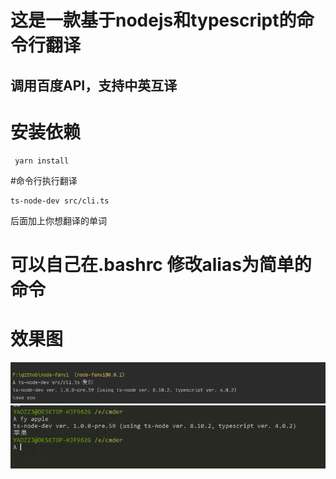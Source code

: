 # 这是一款基于nodejs和typescript的命令行翻译

## 调用百度API，支持中英互译

# 安装依赖
```
 yarn install
```
#命令行执行翻译


```
ts-node-dev src/cli.ts
```
后面加上你想翻译的单词

# 可以自己在.bashrc 修改alias为简单的命令

# 效果图
<img src="img/translate.png" alt="">
<img src="img/translate2.png" alt="">

